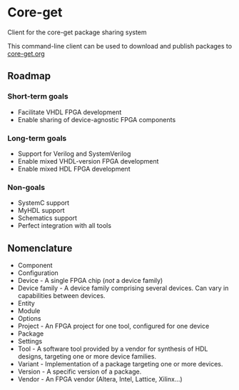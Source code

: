 # Core-get

Client for the core-get package sharing system

This command-line client can be used to download and publish packages to [core-get.org](https://core-get.org)

## Roadmap

### Short-term goals
* Facilitate VHDL FPGA development
* Enable sharing of device-agnostic FPGA components
### Long-term goals
* Support for Verilog and SystemVerilog
* Enable mixed VHDL-version FPGA development
* Enable mixed HDL FPGA development
### Non-goals
* SystemC support
* MyHDL support
* Schematics support
* Perfect integration with all tools

## Nomenclature
* Component
* Configuration
* Device - A single FPGA chip (*not* a device family)
* Device family - A device family comprising several devices. Can vary in capabilities between devices.
* Entity
* Module
* Options
* Project - An FPGA project for one tool, configured for one device
* Package
* Settings
* Tool - A software tool provided by a vendor for synthesis of HDL designs, targeting one or more device families.
* Variant - Implementation of a package targeting one or more devices.
* Version - A specific version of a package.
* Vendor - An FPGA vendor (Altera, Intel, Lattice, Xilinx...)
